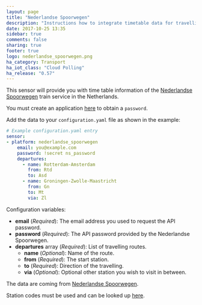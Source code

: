 ```yaml
---
layout: page
title: "Nederlandse Spoorwegen"
description: "Instructions how to integrate timetable data for travelling by train in the Netherlands within Home Assistant."
date: 2017-10-25 13:35
sidebar: true
comments: false
sharing: true
footer: true
logo: nederlandse_spoorwegen.png
ha_category: Transport
ha_iot_class: "Cloud Polling"
ha_release: "0.57"
---
```



This sensor will provide you with time table information of the [Nederlandse Spoorwegen](https://www.ns.nl/) train service in the Netherlands.

You must create an application [here](https://www.ns.nl/ews-aanvraagformulier/) to obtain a `password`.

Add the data to your `configuration.yaml` file as shown in the example:

```yaml
# Example configuration.yaml entry
sensor:
- platform: nederlandse_spoorwegen
    email: you@example.com
    password: !secret ns_password
    departures:
      - name: Rotterdam-Amsterdam
        from: Rtd
        to: Asd
      - name: Groningen-Zwolle-Maastricht
        from: Gn
        to: Mt
        via: Zl
```

Configuration variables:

- **email** (*Required*): The email address you used to request the API password.
- **password** (*Required*): The API password provided by the Nederlandse Spoorwegen.
- **departures** array (*Required*): List of travelling routes.
  - **name** (*Optional*): Name of the route.
  - **from** (*Required*): The start station.
  - **to** (*Required*): Direction of the travelling.
  - **via** (*Optional*): Optional other station you wish to visit in between.

The data are coming from [Nederlandse Spoorwegen](https://www.ns.nl/).

Station codes must be used and can be looked up [here](https://nl.wikipedia.org/wiki/Lijst_van_spoorwegstations_in_Nederland).
